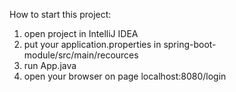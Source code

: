 How to start this project:
1) open project in IntelliJ IDEA
2) put your application.properties in spring-boot-module/src/main/recources
3) run App.java
4) open your browser on page localhost:8080/login